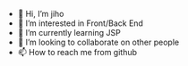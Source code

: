 - 👋 Hi, I’m jiho
- 👀 I’m interested in Front/Back End
- 🌱 I’m currently learning JSP
- 💞️ I’m looking to collaborate on other people
- 📫 How to reach me from github

<!---
jiho422/jiho422 is a ✨ special ✨ repository because its `README.md` (this file) appears on your GitHub profile.
You can click the Preview link to take a look at your changes.
--->
